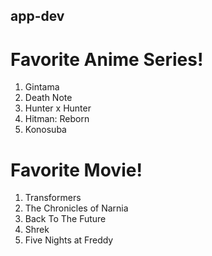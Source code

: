## app-dev

# Favorite Anime Series!
1. Gintama
2. Death Note
3. Hunter x Hunter
4. Hitman: Reborn
5. Konosuba

# Favorite Movie!
1. Transformers
2. The Chronicles of Narnia
3. Back To The Future
4. Shrek
5. Five Nights at Freddy
